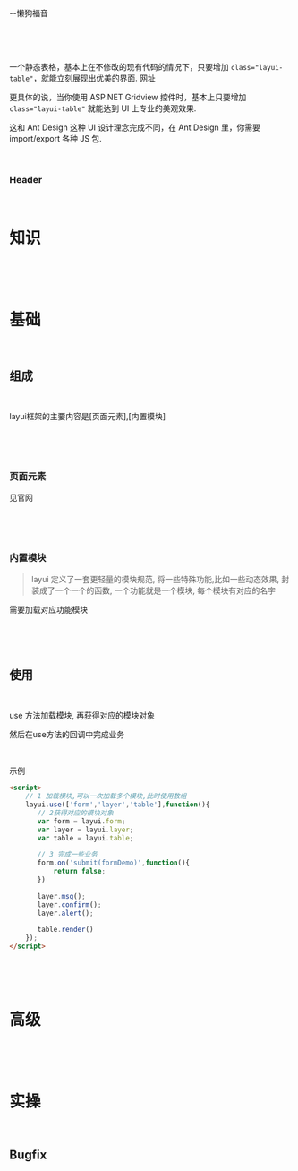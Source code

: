 --懒狗福音

‍

‍

一个静态表格，基本上在不修改的现有代码的情况下，只要增加 `class="layui-table"`​，就能立刻展现出优美的界面. [网址](https://layui.dev/docs/2/)

更具体的说，当你使用 ASP.NET Gridview 控件时，基本上只要增加 `class="layui-table"`​ 就能达到 UI 上专业的美观效果. 

这和 Ant Design 这种 UI 设计理念完成不同，在 Ant Design 里，你需要 import/export 各种 JS 包. 

‍

### Header

‍

# 知识

‍

‍

# 基础

‍

## 组成

‍

layui框架的主要内容是[页面元素],[内置模块]

‍

‍

### 页面元素

见官网

‍

‍

### 内置模块

> layui 定义了一套更轻量的模块规范, 将一些特殊功能,比如一些动态效果, 封装成了一个一个的函数, 一个功能就是一个模块, 每个模块有对应的名字

需要加载对应功能模块

‍

‍

## 使用

‍

use 方法加载模块, 再获得对应的模块对象

然后在use方法的回调中完成业务

‍

示例

```html
<script>
    // 1 加载模块,可以一次加载多个模块,此时使用数组
    layui.use(['form','layer','table'],function(){
       // 2获得对应的模块对象
       var form = layui.form;
       var layer = layui.layer;
       var table = layui.table;
  
       // 3 完成一些业务
       form.on('submit(formDemo)',function(){
           return false;
       })
   
       layer.msg();
       layer.confirm();
       layer.alert();
  
       table.render()
    });
</script>
```

‍

‍

# 高级

‍

‍

# 实操

‍

## Bugfix
